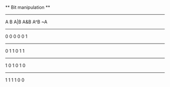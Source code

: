 ** Bit manipulation **

*******************************************
A	B	A|B	A&B	A^B	~A
__________________________________________
0	0	0	0	0	1
__________________________________________
0	1	1	0	1	1
__________________________________________
1	0	1	0	1	0
__________________________________________
1	1	1	1	0	0
